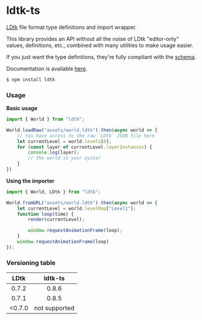 # ldtk-ts

[LDtk](https://ldtk.io/) file format type definitions and import wrapper.

This library provides an API without all the noise of LDtk "editor-only" values, 
definitions, etc., combined with many utilities to make usage easier.

If you just want the type definitions, they're fully compliant with the [schema](https://ldtk.io/files/JSON_SCHEMA.json).

Documentation is available [here](https://www.jan-prochazka.eu/ldtk-ts).

```s 
$ npm install ldtk
```

### Usage

**Basic usage**

```ts
import { World } from "ldtk";

World.loadRaw("assets/world.ldtk").then(async world => {
    // You have access to the raw `LDtk` JSON file here
    let currentLevel = world.levels[0];
    for (const layer of currentLevel.layerInstances) {
        console.log(layer);
        // the world is your oyster
    }
})
```

**Using the importer**

```ts
import { World, LDtk } from "ldtk";

World.fromURL("assets/world.ldtk").then(async world => {
    let currentLevel = world.levelMap["Level1"];
    function loop(time) {
        render(currentLevel);

        window.requestAnimationFrame(loop);
    }
    window.requestAnimationFrame(loop)
});
```

### Versioning table

LDtk | ldtk-ts 
:-----:|:-------:
0.7.2 | 0.8.6
0.7.1 | 0.8.5
<0.7.0 | not supported